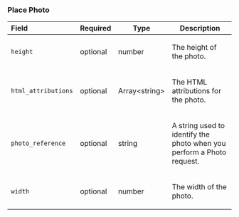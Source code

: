 <!--- This is a generated file, do not edit! -->
<!--- [START maps_http_schema_placephoto] -->
<h3 class="schema-object" id="PlacePhoto">Place Photo</h3>

| Field               | Required | Type                | Description                                                                                                                 |
| :------------------ | -------- | ------------------- | --------------------------------------------------------------------------------------------------------------------------- |
| `height`            | optional | number              | <div class="nonref-property-description"><p>The height of the photo.</p></div>                                              |
| `html_attributions` | optional | Array&lt;string&gt; | <div class="nonref-property-description"><p>The HTML attributions for the photo.</p></div>                                  |
| `photo_reference`   | optional | string              | <div class="nonref-property-description"><p>A string used to identify the photo when you perform a Photo request.</p></div> |
| `width`             | optional | number              | <div class="nonref-property-description"><p>The width of the photo.</p></div>                                               |

<!--- [END maps_http_schema_placephoto] -->
